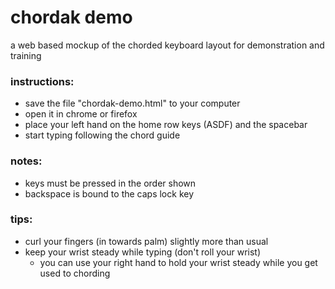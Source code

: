 # chordak demo
a web based mockup of the chorded keyboard layout for demonstration and training

### instructions:
- save the file "chordak-demo.html" to your computer
- open it in chrome or firefox
- place your left hand on the home row keys (ASDF) and the spacebar
- start typing following the chord guide

### notes:
- keys must be pressed in the order shown
- backspace is bound to the caps lock key

### tips:
- curl your fingers (in towards palm) slightly more than usual
- keep your wrist steady while typing (don't roll your wrist)
  + you can use your right hand to hold your wrist 
    steady while you get used to chording
